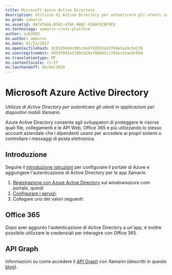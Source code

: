 ```yaml
---
title: Microsoft Azure Active Directory
description: Utilizzo di Active Directory per autenticare gli utenti in applicazioni per dispositivi mobili Xamarin.
ms.prod: xamarin
ms.assetid: 0A74766A-B583-47AF-986C-FEA8F5CBF9CD
ms.technology: xamarin-cross-platform
author: asb3993
ms.author: amburns
ms.date: 03/23/2017
ms.openlocfilehash: dc81d9eb9c991c8e97185b5ab37b9a1aa9c5e278
ms.sourcegitcommit: 945df041e2180cb20af08b83cc703ecd1aedc6b0
ms.translationtype: MT
ms.contentlocale: it-IT
ms.lasthandoff: 04/04/2018
---
```

# <a name="microsoft-azure-active-directory"></a>Microsoft Azure Active Directory

_Utilizzo di Active Directory per autenticare gli utenti in applicazioni per dispositivi mobili Xamarin._


Azure Active Directory consente agli sviluppatori di proteggere le risorse quali file, collegamenti e le API Web, Office 365 e più utilizzando lo stesso account aziendale che i dipendenti usano per accedere ai propri sistemi o controllare i messaggi di posta elettronica.

## <a name="getting-started"></a>Introduzione

Seguire il [introduzione istruzioni](~/cross-platform/data-cloud/active-directory/get-started/index.md) per configurare il portale di Azure e aggiungere l'autenticazione di Active Directory per le app Xamarin.

1. [Registrazione con Azure Active Directory](~/cross-platform/data-cloud/active-directory/get-started/register.md) sul *windowsazure.com* portale, quindi
2. [Configurare i servizi](~/cross-platform/data-cloud/active-directory/get-started/configure.md).
3. Collegare uno dei valori seguenti:

## <a name="office-365"></a>Office 365

Dopo aver aggiunto l'autenticazione di Active Directory a un'app, è inoltre possibile utilizzare le credenziali per interagire con Office 365.

## <a name="graph-api"></a>API Graph

Informazioni su come accedere il [API Graph](~/cross-platform/data-cloud/active-directory/graph.md) con Xamarin (descritti in questo [blog](http://blog.xamarin.com/authenticate-xamarin-mobile-apps-using-azure-active-directory/)).

